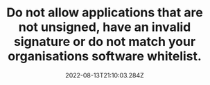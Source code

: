---
title: Do not allow applications that are not unsigned, have an invalid signature or do not match your organisations software whitelist.
date: "2022-08-13T21:10:03.284Z"
description: ""
position: 1
section: "Malware protection"
---